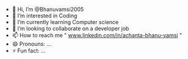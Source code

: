- 👋 Hi, I’m @Bhanuvamsi2005
- 👀 I’m interested in Coding
- 🌱 I’m currently learning Computer science
- 💞️ I’m looking to collaborate on a developer job
- 📫 How to reach me " www.linkedin.com/in/achanta-bhanu-vamsi "
- 😄 Pronouns: ...
- ⚡ Fun fact: ...

<!---
Bhanuvamsi2005/Bhanuvamsi2005 is a ✨ special ✨ repository because its `README.md` (this file) appears on your GitHub profile.
You can click the Preview link to take a look at your changes.
--->
